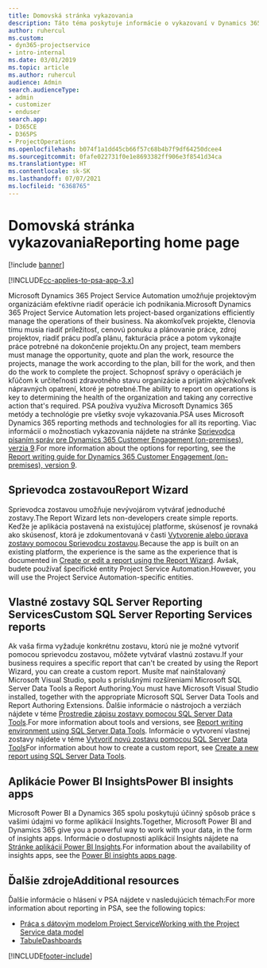 ```yaml
---
title: Domovská stránka vykazovania
description: Táto téma poskytuje informácie o vykazovaní v Dynamics 365 Project Service Automation.
author: ruhercul
ms.custom:
- dyn365-projectservice
- intro-internal
ms.date: 03/01/2019
ms.topic: article
ms.author: ruhercul
audience: Admin
search.audienceType:
- admin
- customizer
- enduser
search.app:
- D365CE
- D365PS
- ProjectOperations
ms.openlocfilehash: b074f1a1dd45cb66f57c68b4b7f9df64250dcee4
ms.sourcegitcommit: 0fafe022731f0e1e8693382ff906e3f8541d34ca
ms.translationtype: HT
ms.contentlocale: sk-SK
ms.lasthandoff: 07/07/2021
ms.locfileid: "6368765"
---
```

# <a name="reporting-home-page"></a><span data-ttu-id="704cf-103">Domovská stránka vykazovania</span><span class="sxs-lookup"><span data-stu-id="704cf-103">Reporting home page</span></span>

[!include [banner](../includes/psa-now-project-operations.md)]

[!INCLUDE[cc-applies-to-psa-app-3.x](../includes/cc-applies-to-psa-app-3x.md)]

<span data-ttu-id="704cf-104">Microsoft Dynamics 365 Project Service Automation umožňuje projektovým organizáciám efektívne riadiť operácie ich podnikania.</span><span class="sxs-lookup"><span data-stu-id="704cf-104">Microsoft Dynamics 365 Project Service Automation lets project-based organizations efficiently manage the operations of their business.</span></span> <span data-ttu-id="704cf-105">Na akomkoľvek projekte, členovia tímu musia riadiť príležitosť, cenovú ponuku a plánovanie práce, zdroj projektov, riadiť prácu podľa plánu, fakturácia práce a potom vykonajte práce potrebné na dokončenie projektu.</span><span class="sxs-lookup"><span data-stu-id="704cf-105">On any project, team members must manage the opportunity, quote and plan the work, resource the projects, manage the work according to the plan, bill for the work, and then do the work to complete the project.</span></span> <span data-ttu-id="704cf-106">Schopnosť správy o operáciách je kľúčom k určiteľnosti zdravotného stavu organizácie a prijatím akýchkoľvek nápravných opatrení, ktoré je potrebné.</span><span class="sxs-lookup"><span data-stu-id="704cf-106">The ability to report on operations is key to determining the health of the organization and taking any corrective action that's required.</span></span> <span data-ttu-id="704cf-107">PSA používa využíva Microsoft Dynamics 365 metódy a technológie pre všetky svoje vykazovania.</span><span class="sxs-lookup"><span data-stu-id="704cf-107">PSA uses Microsoft Dynamics 365 reporting methods and technologies for all its reporting.</span></span> <span data-ttu-id="704cf-108">Viac informácií o možnostiach vykazovania nájdete na stránke [Sprievodca písaním správ pre Dynamics 365 Customer Engagement (on-premises), verzia 9](/dynamics365/customerengagement/on-premises/analytics/reporting-analytics-with-dynamics-365).</span><span class="sxs-lookup"><span data-stu-id="704cf-108">For more information about the options for reporting, see the [Report writing guide for Dynamics 365 Customer Engagement (on-premises), version 9](/dynamics365/customerengagement/on-premises/analytics/reporting-analytics-with-dynamics-365).</span></span>

## <a name="report-wizard"></a><span data-ttu-id="704cf-109">Sprievodca zostavou</span><span class="sxs-lookup"><span data-stu-id="704cf-109">Report Wizard</span></span>

<span data-ttu-id="704cf-110">Sprievodca zostavou umožňuje nevývojárom vytvárať jednoduché zostavy.</span><span class="sxs-lookup"><span data-stu-id="704cf-110">The Report Wizard lets non-developers create simple reports.</span></span> <span data-ttu-id="704cf-111">Keďže je aplikácia postavená na existujúcej platforme, skúsenosť je rovnaká ako skúsenosť, ktorá je zdokumentovaná v časti [Vytvorenie alebo úprava zostavy pomocou Sprievodcu zostavou](/dynamics365/customerengagement/on-premises/basics/create-edit-copy-report-wizard).</span><span class="sxs-lookup"><span data-stu-id="704cf-111">Because the app is built on an existing platform, the experience is the same as the experience that is documented in [Create or edit a report using the Report Wizard](/dynamics365/customerengagement/on-premises/basics/create-edit-copy-report-wizard).</span></span> <span data-ttu-id="704cf-112">Avšak, budete používať špecifické entity Project Service Automation.</span><span class="sxs-lookup"><span data-stu-id="704cf-112">However, you will use the Project Service Automation-specific entities.</span></span>

## <a name="custom-sql-server-reporting-services-reports"></a><span data-ttu-id="704cf-113">Vlastné zostavy SQL Server Reporting Services</span><span class="sxs-lookup"><span data-stu-id="704cf-113">Custom SQL Server Reporting Services reports</span></span>

<span data-ttu-id="704cf-114">Ak vaša firma vyžaduje konkrétnu zostavu, ktorú nie je možné vytvoriť pomocou sprievodcu zostavou, môžete vytvárať vlastnú zostavu.</span><span class="sxs-lookup"><span data-stu-id="704cf-114">If your business requires a specific report that can't be created by using the Report Wizard, you can create a custom report.</span></span> <span data-ttu-id="704cf-115">Musíte mať nainštalovaný Microsoft Visual Studio, spolu s príslušnými rozšíreniami Microsoft SQL Server Data Tools a Report Authoring.</span><span class="sxs-lookup"><span data-stu-id="704cf-115">You must have Microsoft Visual Studio installed, together with the appropriate Microsoft SQL Server Data Tools and Report Authoring Extensions.</span></span> <span data-ttu-id="704cf-116">Ďalšie informácie o nástrojoch a verziách nájdete v téme [Prostredie zápisu zostavy pomocou SQL Server Data Tools](/dynamics365/customerengagement/on-premises/analytics/report-writing-environment-using-sql-server-data-tools).</span><span class="sxs-lookup"><span data-stu-id="704cf-116">For more information about tools and versions, see [Report writing environment using SQL Server Data Tools](/dynamics365/customerengagement/on-premises/analytics/report-writing-environment-using-sql-server-data-tools).</span></span> <span data-ttu-id="704cf-117">Informácie o vytvorení vlastnej zostavy nájdete v téme [Vytvoriť novú zostavu pomocou SQL Server Data Tools](/dynamics365/customerengagement/on-premises/analytics/create-a-new-report-using-sql-server-data-tools)</span><span class="sxs-lookup"><span data-stu-id="704cf-117">For information about how to create a custom report, see [Create a new report using SQL Server Data Tools](/dynamics365/customerengagement/on-premises/analytics/create-a-new-report-using-sql-server-data-tools).</span></span>

## <a name="power-bi-insights-apps"></a><span data-ttu-id="704cf-118">Aplikácie Power BI Insights</span><span class="sxs-lookup"><span data-stu-id="704cf-118">Power BI insights apps</span></span>

<span data-ttu-id="704cf-119">Microsoft Power BI a Dynamics 365 spolu poskytujú účinný spôsob práce s vašimi údajmi vo forme aplikácií Insights.</span><span class="sxs-lookup"><span data-stu-id="704cf-119">Together, Microsoft Power BI and Dynamics 365 give you a powerful way to work with your data, in the form of insights apps.</span></span> <span data-ttu-id="704cf-120">Informácie o dostupnosti aplikácií Insights nájdete na [Stránke aplikácií Power BI Insights](https://powerbi.microsoft.com/power-bi-insights-apps/).</span><span class="sxs-lookup"><span data-stu-id="704cf-120">For information about the availability of insights apps, see the [Power BI insights apps page](https://powerbi.microsoft.com/power-bi-insights-apps/).</span></span>


## <a name="additional-resources"></a><span data-ttu-id="704cf-121">Ďalšie zdroje</span><span class="sxs-lookup"><span data-stu-id="704cf-121">Additional resources</span></span>
<span data-ttu-id="704cf-122">Ďalšie informácie o hlásení v PSA nájdete v nasledujúcich témach:</span><span class="sxs-lookup"><span data-stu-id="704cf-122">For more information about reporting in PSA, see the following topics:</span></span>

- [<span data-ttu-id="704cf-123">Práca s dátovým modelom Project Service</span><span class="sxs-lookup"><span data-stu-id="704cf-123">Working with the Project Service data model</span></span>](reports-working-project-service-data-model.md)
- [<span data-ttu-id="704cf-124">Tabule</span><span class="sxs-lookup"><span data-stu-id="704cf-124">Dashboards</span></span>](reports-dashboards.md)



[!INCLUDE[footer-include](../includes/footer-banner.md)]